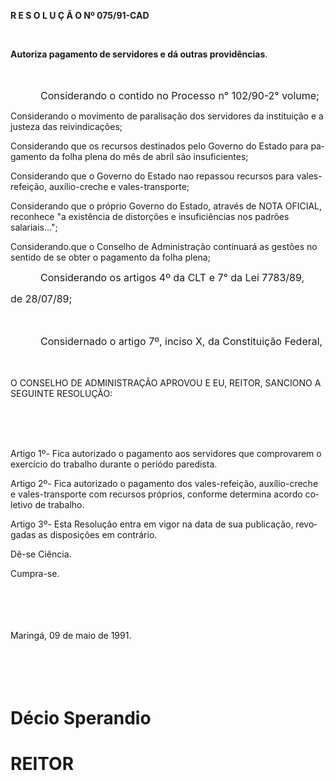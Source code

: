 <body lang=PT-BR style='tab-interval:36.0pt'>

<div class=Section1>

<p class=MsoTitle><b>R E S O L U Ç Ã O Nº 075/91-CAD<o:p></o:p></b></p>

<p class=MsoTitle><![if !supportEmptyParas]>&nbsp;<![endif]><o:p></o:p></p>

<p class=MsoBodyTextIndent><b>Autoriza pagamento de servidores e dá outras
providências</b>.</p>

<p class=MsoNormal style='margin-left:8.0cm;text-align:justify'><span
style='font-size:12.0pt;mso-bidi-font-size:10.0pt'><![if !supportEmptyParas]>&nbsp;<![endif]><o:p></o:p></span></p>

<p class=MsoNormal style='text-align:justify;text-indent:36.0pt'><span
style='font-size:12.0pt;mso-bidi-font-size:10.0pt'>Considerando o contido no
Processo n° 102/90-2° volume;<o:p></o:p></span></p>

<p class=MsoBodyTextIndent2>Considerando o movimento de paralisação dos
servidores da instituição e a justeza das reivindicações;</p>

<p class=MsoBodyTextIndent2>Considerando que os recursos destinados pelo
Governo do Estado para pagamento da folha plena do mês de abril são
insuficientes;</p>

<p class=MsoBodyTextIndent2>Considerando que o Governo do Estado nao repassou
recursos para vales-refeição, auxílio-creche e vales-transporte;</p>

<p class=MsoBodyTextIndent2>Considerando que o próprio Governo do Estado,
através de NOTA OFICIAL, reconhece &quot;a existência de distorções e
insuficiências nos padrões salariais...&quot;;</p>

<p class=MsoBodyTextIndent2>Considerando.que o Conselho de Administração
continuará as gestões no sentido de se obter o pagamento da folha plena;</p>

<p class=MsoNormal style='text-align:justify;text-indent:36.0pt'><span
style='font-size:12.0pt;mso-bidi-font-size:10.0pt'>Considerando os artigos 4º
da CLT e 7° da Lei 7783/89,<o:p></o:p></span></p>

<p class=MsoNormal style='text-align:justify'><span style='font-size:12.0pt;
mso-bidi-font-size:10.0pt'>de 28/07/89;<o:p></o:p></span></p>

<p class=MsoNormal style='text-align:justify'><span style='font-size:12.0pt;
mso-bidi-font-size:10.0pt'><![if !supportEmptyParas]>&nbsp;<![endif]><o:p></o:p></span></p>

<p class=MsoNormal style='text-align:justify;text-indent:36.0pt'><span
style='font-size:12.0pt;mso-bidi-font-size:10.0pt'>Considernado o artigo 7º,
inciso X, da Constituição Federal,<o:p></o:p></span></p>

<p class=MsoNormal style='text-align:justify'><span style='font-size:12.0pt;
mso-bidi-font-size:10.0pt'><![if !supportEmptyParas]>&nbsp;<![endif]><o:p></o:p></span></p>

<p class=MsoBodyTextIndent2>O CONSELHO DE ADMINISTRAÇÃO APROVOU E EU, REITOR,
SANCIONO A SEGUINTE RESOLUÇÃO:</p>

<p class=MsoBodyTextIndent2><![if !supportEmptyParas]>&nbsp;<![endif]><o:p></o:p></p>

<p class=MsoNormal style='text-align:justify'><span style='font-size:12.0pt;
mso-bidi-font-size:10.0pt'><![if !supportEmptyParas]>&nbsp;<![endif]><o:p></o:p></span></p>

<p class=MsoBodyTextIndent2>Artigo 1º- Fica autorizado o pagamento aos servidores
que comprovarem o exercício do trabalho durante o periódo paredista.</p>

<p class=MsoBodyTextIndent2>Artigo 2º- Fica autorizado o pagamento dos
vales-refeição, auxílio-creche e vales-transporte com recursos próprios,
conforme determina acordo coletivo de trabalho.</p>

<p class=MsoBodyTextIndent2>Artigo 3º- Esta Resolução entra em vigor na data de
sua publicação, revogadas as disposições em contrário.</p>

<p class=MsoBodyTextIndent2>Dê-se Ciência.</p>

<p class=MsoBodyTextIndent2>Cumpra-se.</p>

<p class=MsoNormal style='text-align:justify'><span style='font-size:12.0pt;
mso-bidi-font-size:10.0pt'><![if !supportEmptyParas]>&nbsp;<![endif]><o:p></o:p></span></p>

<p class=MsoNormal style='text-align:justify'><span style='font-size:12.0pt;
mso-bidi-font-size:10.0pt'><![if !supportEmptyParas]>&nbsp;<![endif]><o:p></o:p></span></p>

<p class=MsoBodyTextIndent>Maringá, 09 de maio de 1991.</p>

<p class=MsoNormal style='text-align:justify'><span style='font-size:12.0pt;
mso-bidi-font-size:10.0pt'><![if !supportEmptyParas]>&nbsp;<![endif]><o:p></o:p></span></p>

<p class=MsoNormal style='text-align:justify'><span style='font-size:12.0pt;
mso-bidi-font-size:10.0pt'><![if !supportEmptyParas]>&nbsp;<![endif]><o:p></o:p></span></p>

<h1>Décio Sperandio </h1>

<h1>REITOR</h1>

</div>

</body>

